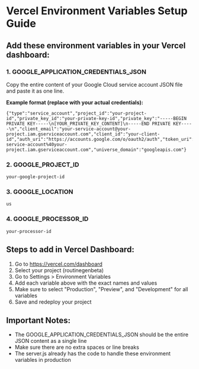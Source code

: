 # Vercel Environment Variables Setup Guide

## Add these environment variables in your Vercel dashboard:

### 1. GOOGLE_APPLICATION_CREDENTIALS_JSON
Copy the entire content of your Google Cloud service account JSON file and paste it as one line.

**Example format (replace with your actual credentials):**
```
{"type":"service_account","project_id":"your-project-id","private_key_id":"your-private-key-id","private_key":"-----BEGIN PRIVATE KEY-----\n[YOUR_PRIVATE_KEY_CONTENT]\n-----END PRIVATE KEY-----\n","client_email":"your-service-account@your-project.iam.gserviceaccount.com","client_id":"your-client-id","auth_uri":"https://accounts.google.com/o/oauth2/auth","token_uri":"https://oauth2.googleapis.com/token","auth_provider_x509_cert_url":"https://www.googleapis.com/oauth2/v1/certs","client_x509_cert_url":"https://www.googleapis.com/oauth2/v1/certs/your-service-account%40your-project.iam.gserviceaccount.com","universe_domain":"googleapis.com"}
```

### 2. GOOGLE_PROJECT_ID
```
your-google-project-id
```

### 3. GOOGLE_LOCATION  
```
us
```

### 4. GOOGLE_PROCESSOR_ID
```
your-processor-id
```

## Steps to add in Vercel Dashboard:

1. Go to https://vercel.com/dashboard
2. Select your project (routinegenbeta)
3. Go to Settings > Environment Variables
4. Add each variable above with the exact names and values
5. Make sure to select "Production", "Preview", and "Development" for all variables
6. Save and redeploy your project

## Important Notes:
- The GOOGLE_APPLICATION_CREDENTIALS_JSON should be the entire JSON content as a single line
- Make sure there are no extra spaces or line breaks
- The server.js already has the code to handle these environment variables in production
